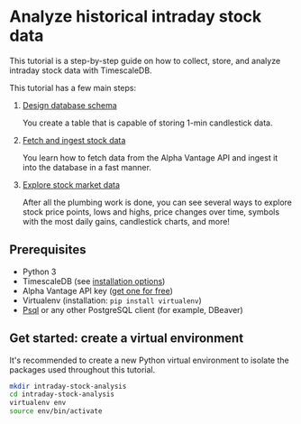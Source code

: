 # Analyze historical intraday stock data

This tutorial is a step-by-step guide on how to collect, store, and analyze intraday stock data
with TimescaleDB.

This tutorial has a few main steps:

1. [Design database schema][design-schema]

   You create a table that is capable of storing 1-min candlestick data.
2. [Fetch and ingest stock data][fetch-ingest]

   You learn how to fetch data from the Alpha Vantage API and ingest it into the database in a fast manner.
3. [Explore stock market data][explore]

   After all the plumbing work is done, you can see several ways to explore stock price points, lows and highs, price changes over time, symbols with the most daily gains, candlestick charts, and more!


## Prerequisites

* Python 3
* TimescaleDB (see [installation options][install-timescale])
* Alpha Vantage API key ([get one for free][alpha-vantage-apikey])
* Virtualenv (installation: `pip install virtualenv`)
* [Psql][psql-install] or any other PostgreSQL client (for example, DBeaver)

## Get started: create a virtual environment

It's recommended to create a new Python virtual environment to isolate the packages used
throughout this tutorial.

```bash
mkdir intraday-stock-analysis
cd intraday-stock-analysis
virtualenv env
source env/bin/activate
```


[install-timescale]: /install/latest/
[alpha-vantage-apikey]: https://www.alphavantage.co/support/#api-key
[design-schema]: /tutorials/analyze-intraday-stocks/design-schema
[fetch-ingest]: /tutorials/analyze-intraday-stocks/fetch-and-ingest
[explore]: /tutorials/analyze-intraday-stocks/explore-stocks-data
[psql-install]: /how-to-guides/connecting/psql

